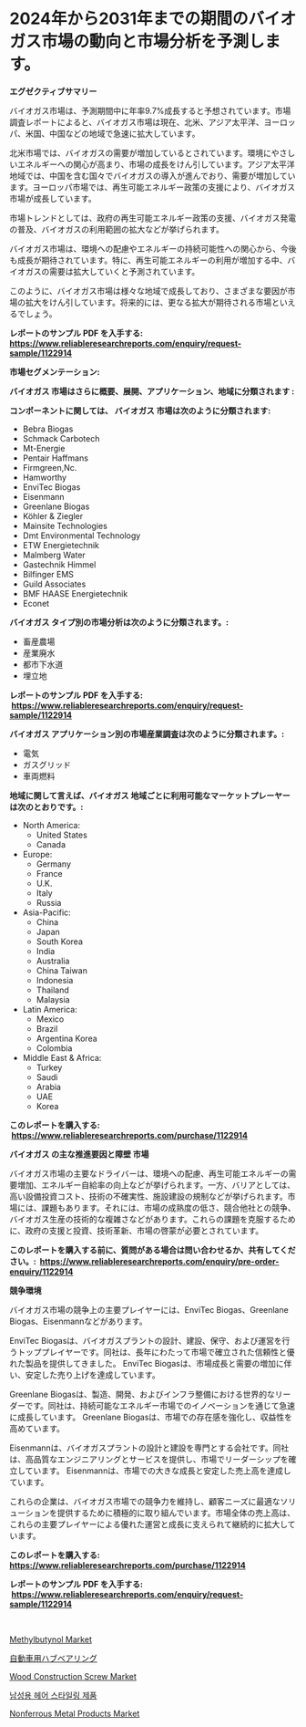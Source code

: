 <p><h1>2024年から2031年までの期間のバイオガス市場の動向と市場分析を予測します。</h1></p><p><strong>エグゼクティブサマリー</strong></p>
<p><p>バイオガス市場は、予測期間中に年率9.7%成長すると予想されています。市場調査レポートによると、バイオガス市場は現在、北米、アジア太平洋、ヨーロッパ、米国、中国などの地域で急速に拡大しています。</p><p>北米市場では、バイオガスの需要が増加しているとされています。環境にやさしいエネルギーへの関心が高まり、市場の成長をけん引しています。アジア太平洋地域では、中国を含む国々でバイオガスの導入が進んでおり、需要が増加しています。ヨーロッパ市場では、再生可能エネルギー政策の支援により、バイオガス市場が成長しています。</p><p>市場トレンドとしては、政府の再生可能エネルギー政策の支援、バイオガス発電の普及、バイオガスの利用範囲の拡大などが挙げられます。</p><p>バイオガス市場は、環境への配慮やエネルギーの持続可能性への関心から、今後も成長が期待されています。特に、再生可能エネルギーの利用が増加する中、バイオガスの需要は拡大していくと予測されています。</p><p>このように、バイオガス市場は様々な地域で成長しており、さまざまな要因が市場の拡大をけん引しています。将来的には、更なる拡大が期待される市場といえるでしょう。</p></p>
<p><strong>レポートのサンプル PDF を入手する: <a href="https://www.reliableresearchreports.com/enquiry/request-sample/1122914">https://www.reliableresearchreports.com/enquiry/request-sample/1122914</a></strong></p>
<p><strong>市場セグメンテーション:</strong></p>
<p><strong> バイオガス 市場はさらに概要、展開、アプリケーション、地域に分類されます :</strong></p>
<p><strong>コンポーネントに関しては、 バイオガス 市場は次のように分類されます: &nbsp;</strong></p>
<p><ul><li>Bebra Biogas</li><li>Schmack Carbotech</li><li>Mt-Energie</li><li>Pentair Haffmans</li><li>Firmgreen,Nc.</li><li>Hamworthy</li><li>EnviTec Biogas</li><li>Eisenmann</li><li>Greenlane Biogas</li><li>Köhler & Ziegler</li><li>Mainsite Technologies</li><li>Dmt Environmental Technology</li><li>ETW Energietechnik</li><li>Malmberg Water</li><li>Gastechnik Himmel</li><li>Bilfinger EMS</li><li>Guild Associates</li><li>BMF HAASE Energietechnik</li><li>Econet</li></ul></p>
<p><strong> バイオガス タイプ別の市場分析は次のように分類されます。:</strong></p>
<p><ul><li>畜産農場</li><li>産業廃水</li><li>都市下水道</li><li>埋立地</li></ul></p>
<p><strong>レポートのサンプル PDF を入手する: &nbsp;<a href="https://www.reliableresearchreports.com/enquiry/request-sample/1122914">https://www.reliableresearchreports.com/enquiry/request-sample/1122914</a></strong></p>
<p><strong> バイオガス アプリケーション別の市場産業調査は次のように分類されます。:</strong></p>
<p><ul><li>電気</li><li>ガスグリッド</li><li>車両燃料</li></ul></p>
<p><strong>地域に関して言えば、バイオガス 地域ごとに利用可能なマーケットプレーヤーは次のとおりです。:</strong></p>
<p><ul>
    <li>
        North America:
        <ul>
            <li>United States</li>
            <li>Canada</li>
        </ul>
    </li>
    <li>
        Europe:
        <ul>
            <li>Germany</li>
            <li>France</li>
            <li>U.K.</li>
            <li>Italy</li>
            <li>Russia</li>
        </ul>
    </li>
    <li>
        Asia-Pacific:
        <ul>
            <li>China</li>
            <li>Japan</li>
            <li>South Korea</li>
            <li>India</li>
            <li>Australia</li>
            <li>China Taiwan</li>
            <li>Indonesia</li>
            <li>Thailand</li>
            <li>Malaysia</li>
        </ul>
    </li>
    <li>
        Latin America:
        <ul>
            <li>Mexico</li>
            <li>Brazil</li>
            <li>Argentina Korea</li>
            <li>Colombia</li>
        </ul>
    </li>
    <li>
        Middle East & Africa:
        <ul>
            <li>Turkey</li>
            <li>Saudi</li>
            <li>Arabia</li>
            <li>UAE</li>
            <li>Korea</li>
        </ul>
    </li>
    </ul></p>
<p><strong>このレポートを購入する: &nbsp;<a href="https://www.reliableresearchreports.com/purchase/1122914">https://www.reliableresearchreports.com/purchase/1122914</a></strong></p>
<p><strong>バイオガス の主な推進要因と障壁 市場</strong></p>
<p><p>バイオガス市場の主要なドライバーは、環境への配慮、再生可能エネルギーの需要増加、エネルギー自給率の向上などが挙げられます。一方、バリアとしては、高い設備投資コスト、技術の不確実性、施設建設の規制などが挙げられます。市場には、課題もあります。それには、市場の成熟度の低さ、競合他社との競争、バイオガス生産の技術的な複雑さなどがあります。これらの課題を克服するために、政府の支援と投資、技術革新、市場の啓蒙が必要とされています。</p></p>
<p><strong>このレポートを購入する前に、質問がある場合は問い合わせるか、共有してください。:&nbsp; <a href="https://www.reliableresearchreports.com/enquiry/pre-order-enquiry/1122914">https://www.reliableresearchreports.com/enquiry/pre-order-enquiry/1122914</a></strong></p>
<p><strong>競争環境</strong></p>
<p><p>バイオガス市場の競争上の主要プレイヤーには、EnviTec Biogas、Greenlane Biogas、Eisenmannなどがあります。</p><p>EnviTec Biogasは、バイオガスプラントの設計、建設、保守、および運営を行うトッププレイヤーです。同社は、長年にわたって市場で確立された信頼性と優れた製品を提供してきました。 EnviTec Biogasは、市場成長と需要の増加に伴い、安定した売り上げを達成しています。</p><p>Greenlane Biogasは、製造、開発、およびインフラ整備における世界的なリーダーです。同社は、持続可能なエネルギー市場でのイノベーションを通じて急速に成長しています。 Greenlane Biogasは、市場での存在感を強化し、収益性を高めています。</p><p>Eisenmannは、バイオガスプラントの設計と建設を専門とする会社です。同社は、高品質なエンジニアリングとサービスを提供し、市場でリーダーシップを確立しています。 Eisenmannは、市場での大きな成長と安定した売上高を達成しています。</p><p>これらの企業は、バイオガス市場での競争力を維持し、顧客ニーズに最適なソリューションを提供するために積極的に取り組んでいます。市場全体の売上高は、これらの主要プレイヤーによる優れた運営と成長に支えられて継続的に拡大しています。</p></p>
<p><strong>このレポートを購入する: &nbsp; <a href="https://www.reliableresearchreports.com/purchase/1122914">https://www.reliableresearchreports.com/purchase/1122914</a></strong></p>
<p><strong>レポートのサンプル PDF を入手する: &nbsp;<a href="https://www.reliableresearchreports.com/enquiry/request-sample/1122914">https://www.reliableresearchreports.com/enquiry/request-sample/1122914</a></strong><strong></strong></p>
<p>&nbsp;</p>
<p><p><a href="https://github.com/CliffMedina6/Market-Research-Report-List-3/blob/main/methylbutynol-market.md">Methylbutynol Market</a></p><p><a href="https://github.com/cbigkbh02719/Market-Research-Report-List-1/blob/main/7492119190000.md">自動車用ハブベアリング</a></p><p><a href="https://eight-handstand-8fb.notion.site/Global-Wood-Construction-Screw-Market-Size-and-Market-Trends-Insights-and-Projections-from-2024-to--29b0994b12af433389af6c9a258bffbd">Wood Construction Screw Market</a></p><p><a href="https://github.com/vsr06p4p49/Market-Research-Report-List-1/blob/main/8463960189875.md">남성용 헤어 스타일링 제품</a></p><p><a href="https://github.com/provorikovar/Market-Research-Report-List-3/blob/main/nonferrous-metal-products-market.md">Nonferrous Metal Products Market</a></p></p>